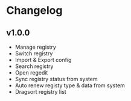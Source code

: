 # Changelog

## v1.0.0

- Manage registry
- Switch registry
- Import & Export config
- Search registry
- Open regedit
- Sync registry status from system
- Auto renew registy type & data from system
- Dragsort registry list